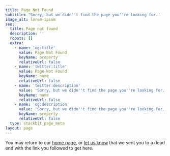 ```yaml
---
title: Page Not Found
subtitle: 'Sorry, but we didn''t find the page you''re looking for.'
image_alt: lorem-ipsum
seo:
  title: Page not found
  description: ''
  robots: []
  extra:
    - name: 'og:title'
      value: Page Not Found
      keyName: property
      relativeUrl: false
    - name: 'twitter:title'
      value: Page Not Found
      keyName: name
      relativeUrl: false
    - name: 'twitter:description'
      value: 'Sorry, but we didn''t find the page you''re looking for.'
      keyName: name
      relativeUrl: false
    - name: 'og:description'
      value: 'Sorry, but we didn''t find the page you''re looking for.'
      keyName: property
      relativeUrl: false
  type: stackbit_page_meta
layout: page
---
```

You may return to our [home page](https://dzalekaconnect.com/), or [let us know](https://dzalekaconnect.com/contact) that we sent you to a dead end with the link you followed to get here.
